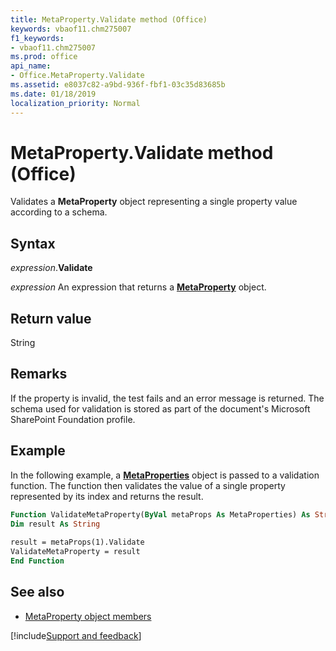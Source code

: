 ```yaml
---
title: MetaProperty.Validate method (Office)
keywords: vbaof11.chm275007
f1_keywords:
- vbaof11.chm275007
ms.prod: office
api_name:
- Office.MetaProperty.Validate
ms.assetid: e8037c82-a9bd-936f-fbf1-03c35d83685b
ms.date: 01/18/2019
localization_priority: Normal
---
```



# MetaProperty.Validate method (Office)

Validates a **MetaProperty** object representing a single property value according to a schema.


## Syntax

_expression_.**Validate**

_expression_ An expression that returns a **[MetaProperty](Office.MetaProperty.md)** object.


## Return value

String


## Remarks

If the property is invalid, the test fails and an error message is returned. The schema used for validation is stored as part of the document's Microsoft SharePoint Foundation profile.


## Example

In the following example, a **[MetaProperties](Office.MetaProperties.md)** object is passed to a validation function. The function then validates the value of a single property represented by its index and returns the result.


```vb
Function ValidateMetaProperty(ByVal metaProps As MetaProperties) As String 
Dim result As String 
 
result = metaProps(1).Validate 
ValidateMetaProperty = result 
End Function
```


## See also

- [MetaProperty object members](overview/Library-Reference/metaproperty-members-office.md)



[!include[Support and feedback](~/includes/feedback-boilerplate.md)]